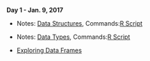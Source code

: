 **Day 1 - Jan. 9, 2017**

* Notes: [Data Structures](https://ucsdlib.github.io/gps-skills-2017/intro-r/04-IntroR_Data_Structures.html), Commands:[R Script](https://raw.githubusercontent.com/ucsdlib/gps-skills-2017/master/intro-r/01-03-intro-r-lesson-gps2017-script.R)

* Notes: [Data Types](https://ucsdlib.github.io/gps-skills-2017/intro-r/04-data-types.html), Commands:[R Script](https://raw.githubusercontent.com/ucsdlib/gps-skills-2017/master/intro-r/intro-r-data-str.R)
* [Exploring Data Frames](https://ucsdlib.github.io/gps-skills-2017/intro-r/05-explor-dfs.html)
